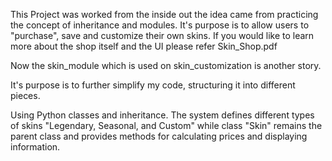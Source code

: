 This Project was worked from the inside out the idea came from practicing the concept of inheritance and modules.
It's purpose is to allow users to "purchase", save and customize their own skins.
If you would like to learn more about the shop itself and the UI please refer Skin_Shop.pdf

Now the skin_module which is used on skin_customization is another story.

It's purpose is to further simplify my code, structuring it into different pieces.

Using Python classes and inheritance. The system defines different types of skins "Legendary, Seasonal, and Custom" while class "Skin" remains the parent class and provides methods for calculating prices and displaying information.